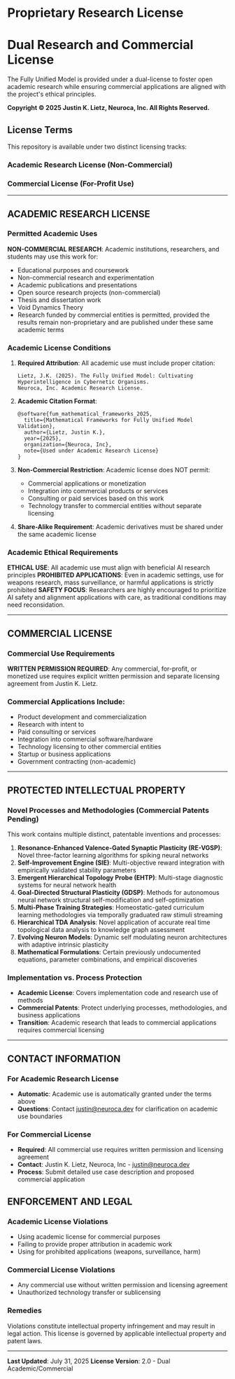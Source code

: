 # Proprietary Research License

# Dual Research and Commercial License

The Fully Unified Model is provided under a dual-license to foster open academic research while ensuring commercial applications are aligned with the project's ethical principles.


**Copyright © 2025 Justin K. Lietz, Neuroca, Inc. All Rights Reserved.**

## License Terms

This repository is available under two distinct licensing tracks:

### Academic Research License (Non-Commercial)
### Commercial License (For-Profit Use)

---

## ACADEMIC RESEARCH LICENSE

### Permitted Academic Uses

**NON-COMMERCIAL RESEARCH**: Academic institutions, researchers, and students may use this work for:
- Educational purposes and coursework
- Non-commercial research and experimentation  
- Academic publications and presentations
- Open source research projects (non-commercial)
- Thesis and dissertation work
- Void Dynamics Theory
- Research funded by commercial entities is permitted, provided the results remain non-proprietary and are published under these same academic terms

### Academic License Conditions

1. **Required Attribution**: All academic use must include proper citation:
   ```
   Lietz, J.K. (2025). The Fully Unified Model: Cultivating Hyperintelligence in Cybernetic Organisms. 
   Neuroca, Inc. Academic Research License.
   ```

2. **Academic Citation Format**:
   ```
   @software{fum_mathematical_frameworks_2025,
     title={Mathematical Frameworks for Fully Unified Model Validation},
     author={Lietz, Justin K.},
     year={2025},
     organization={Neuroca, Inc},
     note={Used under Academic Research License}
   }
   ```

3. **Non-Commercial Restriction**: Academic license does NOT permit:
   - Commercial applications or monetization
   - Integration into commercial products or services
   - Consulting or paid services based on this work
   - Technology transfer to commercial entities without separate licensing

4. **Share-Alike Requirement**: Academic derivatives must be shared under the same academic license

### Academic Ethical Requirements

**ETHICAL USE**: All academic use must align with beneficial AI research principles
**PROHIBITED APPLICATIONS**: Even in academic settings, use for weapons research, mass surveillance, or harmful applications is strictly prohibited
**SAFETY FOCUS**: Researchers are highly encouraged to prioritize AI safety and alignment applications with care, as traditional conditions may need reconsidation.

---

## COMMERCIAL LICENSE

### Commercial Use Requirements

**WRITTEN PERMISSION REQUIRED**: Any commercial, for-profit, or monetized use requires explicit written permission and separate licensing agreement from Justin K. Lietz.

### Commercial Applications Include:
- Product development and commercialization
- Research with intent to 
- Paid consulting or services
- Integration into commercial software/hardware
- Technology licensing to other commercial entities
- Startup or business applications
- Government contracting (non-academic)

---

## PROTECTED INTELLECTUAL PROPERTY

### Novel Processes and Methodologies (Commercial Patents Pending)

This work contains multiple distinct, patentable inventions and processes:

1. **Resonance-Enhanced Valence-Gated Synaptic Plasticity (RE-VGSP)**: Novel three-factor learning algorithms for spiking neural networks
2. **Self-Improvement Engine (SIE)**: Multi-objective reward integration with empirically validated stability parameters  
3. **Emergent Hierarchical Topology Probe (EHTP)**: Multi-stage diagnostic systems for neural network health
4. **Goal-Directed Structural Plasticity (GDSP)**: Methods for autonomous neural network structural self-modification and self-optimization
5. **Multi-Phase Training Strategies**: Homeostatic-gated curriculum learning methodologies via temporally graduated raw stimuli streaming
6. **Hierarchical TDA Analysis**: Novel application of accurate real time topological data analysis to knowledge graph assessment
7. **Evolving Neuron Models**: Dynamic self modulating neuron architectures with adaptive intrinsic plasticity
8. **Mathematical Formulations**: Certain previously undocumented equations, parameter combinations, and empirical discoveries

### Implementation vs. Process Protection

- **Academic License**: Covers implementation code and research use of methods
- **Commercial Patents**: Protect underlying processes, methodologies, and business applications
- **Transition**: Academic research that leads to commercial applications requires commercial licensing

---

## CONTACT INFORMATION

### For Academic Research License
- **Automatic**: Academic use is automatically granted under the terms above
- **Questions**: Contact justin@neuroca.dev for clarification on academic use boundaries

### For Commercial License  
- **Required**: All commercial use requires written permission and licensing agreement
- **Contact**: Justin K. Lietz, Neuroca, Inc - justin@neuroca.dev
- **Process**: Submit detailed use case description and proposed commercial application

## ENFORCEMENT AND LEGAL

### Academic License Violations
- Using academic license for commercial purposes
- Failing to provide proper attribution in academic work
- Using for prohibited applications (weapons, surveillance, harm)

### Commercial License Violations  
- Any commercial use without written permission and licensing agreement
- Unauthorized technology transfer or sublicensing

### Remedies
Violations constitute intellectual property infringement and may result in legal action. This license is governed by applicable intellectual property and patent laws.

---

**Last Updated**: July 31, 2025
**License Version**: 2.0 - Dual Academic/Commercial
